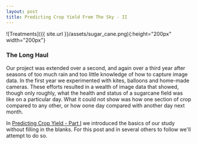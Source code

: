 ```yaml
---
layout: post
title: Predicting Crop Yield From The Sky - II
---
```


![Treatments]({{ site.url }}/assets/sugar_cane.png){:height="200px" width="200px"} 

### The Long Haul

Our project was extended over a second, and again over a third year after seasons of too much rain and too little knowledge of how to capture image data. In the first year we experimented with kites, balloons and home-made cameras. These efforts resulted in a wealth of image data that showed, though only roughly, what the health and status of a sugarcane field was like on a particular day. What it could not show was how one section of crop compared to any other, or how oone day compared with another day next month.

In [Predicting Crop Yield - Part I](https://geraldmc.github.io/2019/03/13/predicting-yield-1/) we introduced the basics of our study without filling in the blanks. For this post and in several others to follow we'll attempt to do so.



